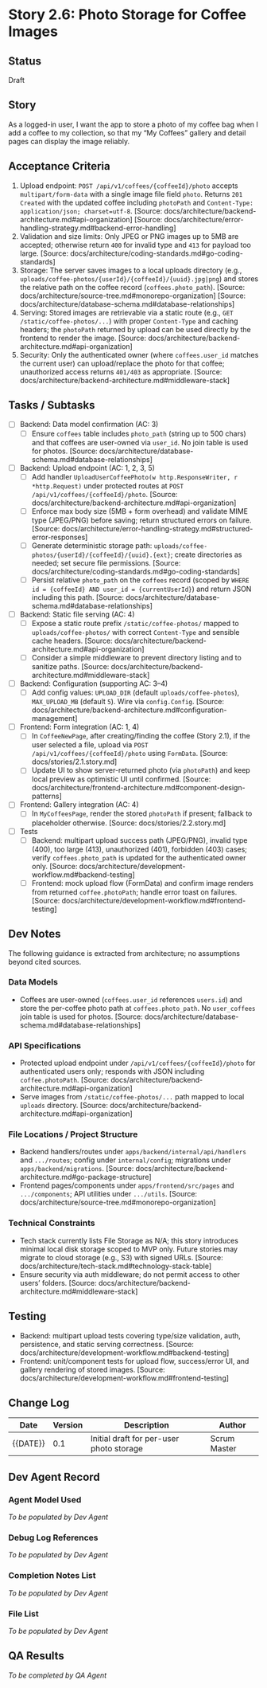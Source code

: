 # Story 2.6: Photo Storage for Coffee Images

## Status
Draft

## Story
As a logged-in user, I want the app to store a photo of my coffee bag when I add a coffee to my collection, so that my “My Coffees” gallery and detail pages can display the image reliably.

## Acceptance Criteria
1. Upload endpoint: `POST /api/v1/coffees/{coffeeId}/photo` accepts `multipart/form-data` with a single image file field `photo`. Returns `201 Created` with the updated coffee including `photoPath` and `Content-Type: application/json; charset=utf-8`. [Source: docs/architecture/backend-architecture.md#api-organization] [Source: docs/architecture/error-handling-strategy.md#backend-error-handling]
2. Validation and size limits: Only JPEG or PNG images up to 5MB are accepted; otherwise return `400` for invalid type and `413` for payload too large. [Source: docs/architecture/coding-standards.md#go-coding-standards]
3. Storage: The server saves images to a local uploads directory (e.g., `uploads/coffee-photos/{userId}/{coffeeId}/{uuid}.jpg|png`) and stores the relative path on the coffee record (`coffees.photo_path`). [Source: docs/architecture/source-tree.md#monorepo-organization] [Source: docs/architecture/database-schema.md#database-relationships]
4. Serving: Stored images are retrievable via a static route (e.g., `GET /static/coffee-photos/...`) with proper `Content-Type` and caching headers; the `photoPath` returned by upload can be used directly by the frontend to render the image. [Source: docs/architecture/backend-architecture.md#api-organization]
5. Security: Only the authenticated owner (where `coffees.user_id` matches the current user) can upload/replace the photo for that coffee; unauthorized access returns `401/403` as appropriate. [Source: docs/architecture/backend-architecture.md#middleware-stack]

## Tasks / Subtasks
- [ ] Backend: Data model confirmation (AC: 3)
  - [ ] Ensure `coffees` table includes `photo_path` (string up to 500 chars) and that coffees are user-owned via `user_id`. No join table is used for photos. [Source: docs/architecture/database-schema.md#database-relationships]
- [ ] Backend: Upload endpoint (AC: 1, 2, 3, 5)
  - [ ] Add handler `UploadUserCoffeePhoto(w http.ResponseWriter, r *http.Request)` under protected routes at `POST /api/v1/coffees/{coffeeId}/photo`. [Source: docs/architecture/backend-architecture.md#api-organization]
  - [ ] Enforce max body size (5MB + form overhead) and validate MIME type (JPEG/PNG) before saving; return structured errors on failure. [Source: docs/architecture/error-handling-strategy.md#structured-error-responses]
  - [ ] Generate deterministic storage path: `uploads/coffee-photos/{userId}/{coffeeId}/{uuid}.{ext}`; create directories as needed; set secure file permissions. [Source: docs/architecture/coding-standards.md#go-coding-standards]
  - [ ] Persist relative `photo_path` on the `coffees` record (scoped by `WHERE id = {coffeeId} AND user_id = {currentUserId}`) and return JSON including this path. [Source: docs/architecture/database-schema.md#database-relationships]
- [ ] Backend: Static file serving (AC: 4)
  - [ ] Expose a static route prefix `/static/coffee-photos/` mapped to `uploads/coffee-photos/` with correct `Content-Type` and sensible cache headers. [Source: docs/architecture/backend-architecture.md#api-organization]
  - [ ] Consider a simple middleware to prevent directory listing and to sanitize paths. [Source: docs/architecture/backend-architecture.md#middleware-stack]
- [ ] Backend: Configuration (supporting AC: 3–4)
  - [ ] Add config values: `UPLOAD_DIR` (default `uploads/coffee-photos`), `MAX_UPLOAD_MB` (default `5`). Wire via `config.Config`. [Source: docs/architecture/backend-architecture.md#configuration-management]
- [ ] Frontend: Form integration (AC: 1, 4)
  - [ ] In `CoffeeNewPage`, after creating/finding the coffee (Story 2.1), if the user selected a file, upload via `POST /api/v1/coffees/{coffeeId}/photo` using `FormData`. [Source: docs/stories/2.1.story.md]
  - [ ] Update UI to show server-returned photo (via `photoPath`) and keep local preview as optimistic UI until confirmed. [Source: docs/architecture/frontend-architecture.md#component-design-patterns]
- [ ] Frontend: Gallery integration (AC: 4)
  - [ ] In `MyCoffeesPage`, render the stored `photoPath` if present; fallback to placeholder otherwise. [Source: docs/stories/2.2.story.md]
- [ ] Tests
  - [ ] Backend: multipart upload success path (JPEG/PNG), invalid type (400), too large (413), unauthorized (401), forbidden (403) cases; verify `coffees.photo_path` is updated for the authenticated owner only. [Source: docs/architecture/development-workflow.md#backend-testing]
  - [ ] Frontend: mock upload flow (FormData) and confirm image renders from returned `coffee.photoPath`; handle error toast on failures. [Source: docs/architecture/development-workflow.md#frontend-testing]

## Dev Notes
The following guidance is extracted from architecture; no assumptions beyond cited sources.

### Data Models
- Coffees are user-owned (`coffees.user_id` references `users.id`) and store the per-coffee photo path at `coffees.photo_path`. No `user_coffees` join table is used for photos. [Source: docs/architecture/database-schema.md#database-relationships]

### API Specifications
- Protected upload endpoint under `/api/v1/coffees/{coffeeId}/photo` for authenticated users only; responds with JSON including `coffee.photoPath`. [Source: docs/architecture/backend-architecture.md#api-organization]
- Serve images from `/static/coffee-photos/...` path mapped to local `uploads` directory. [Source: docs/architecture/backend-architecture.md#api-organization]

### File Locations / Project Structure
- Backend handlers/routes under `apps/backend/internal/api/handlers` and `.../routes`; config under `internal/config`; migrations under `apps/backend/migrations`. [Source: docs/architecture/backend-architecture.md#go-package-structure]
- Frontend pages/components under `apps/frontend/src/pages` and `.../components`; API utilities under `.../utils`. [Source: docs/architecture/source-tree.md#monorepo-organization]

### Technical Constraints
- Tech stack currently lists File Storage as N/A; this story introduces minimal local disk storage scoped to MVP only. Future stories may migrate to cloud storage (e.g., S3) with signed URLs. [Source: docs/architecture/tech-stack.md#technology-stack-table]
- Ensure security via auth middleware; do not permit access to other users’ folders. [Source: docs/architecture/backend-architecture.md#middleware-stack]

## Testing
- Backend: multipart upload tests covering type/size validation, auth, persistence, and static serving correctness. [Source: docs/architecture/development-workflow.md#backend-testing]
- Frontend: unit/component tests for upload flow, success/error UI, and gallery rendering of stored images. [Source: docs/architecture/development-workflow.md#frontend-testing]

## Change Log
| Date | Version | Description | Author |
| ---- | ------- | ----------- | ------ |
| {{DATE}} | 0.1 | Initial draft for per-user photo storage | Scrum Master |

## Dev Agent Record
### Agent Model Used
_To be populated by Dev Agent_

### Debug Log References
_To be populated by Dev Agent_

### Completion Notes List
_To be populated by Dev Agent_

### File List
_To be populated by Dev Agent_

## QA Results
_To be completed by QA Agent_
